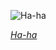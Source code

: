 
![Ha-ha](https://upload.wikimedia.org/wikipedia/commons/thumb/3/3d/Scotland-2016-West_Lothian-Hopetoun_House_02.jpg/750px-Scotland-2016-West_Lothian-Hopetoun_House_02.jpg)

*[Ha-ha](https://wikipedia.org/wiki/File:Scotland-2016-West_Lothian-Hopetoun_House_02.jpg)*
